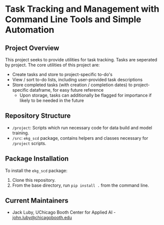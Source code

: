 # Task Tracking and Management with Command Line Tools and Simple Automation

## Project Overview
This project seeks to provide utilities for task tracking. Tasks are seperated by project. The core utilities of this project are:
 * Create tasks and store to project-specific to-do's
 * View / sort to-do lists, including user-provided task descriptions
 * Store completed tasks (with creation / completion dates) to project-specific dataframe, for easy future reference
    - Upon storage, tasks can additionally be flagged for importance if likely to be needed in the future

## Repository Structure
 * `/project`: Scripts which run necessary code for data build and model training.
 * `/src`: `ekg_scd` package, contains helpers and classes necessary for `/project` scripts.

## Package Installation
 To install the `ekg_scd` package:
 1. Clone this repository. 
 2. From the base directory, run `pip install .` from the command line.

## Current Maintainers
 * Jack Luby, UChicago Booth Center for Applied AI - john.luby@chicagobooth.edu
